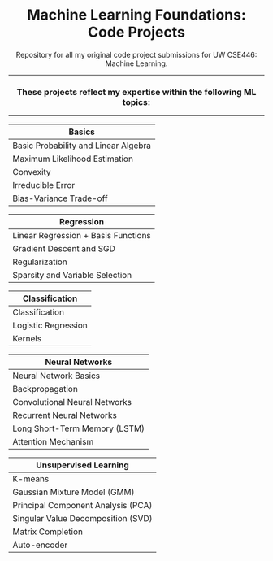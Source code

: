 <div align="center">
  
# Machine Learning Foundations: Code Projects
Repository for all my original code project submissions for UW CSE446: Machine Learning.
***
### These projects reflect my expertise within the following ML topics:
***
  
| Basics                       |
|----------------------------------|
| Basic Probability and Linear Algebra |
| Maximum Likelihood Estimation    |
| Convexity                        |
| Irreducible Error                |
| Bias-Variance Trade-off          |


| Regression                       |
|----------------------------------|
| Linear Regression + Basis Functions |
| Gradient Descent and SGD         |
| Regularization                   |
| Sparsity and Variable Selection  |


| Classification                   |
|----------------------------------|
| Classification                   |
| Logistic Regression              |
| Kernels                          |


| Neural Networks                  |
|----------------------------------|
| Neural Network Basics            |
| Backpropagation                  |
| Convolutional Neural Networks    |
| Recurrent Neural Networks        |
| Long Short-Term Memory (LSTM)    |
| Attention Mechanism              |


| Unsupervised Learning            |
|----------------------------------|
| K-means                          |
| Gaussian Mixture Model (GMM)     |
| Principal Component Analysis (PCA) |
| Singular Value Decomposition (SVD) |
| Matrix Completion                |
| Auto-encoder                     |

</div>
